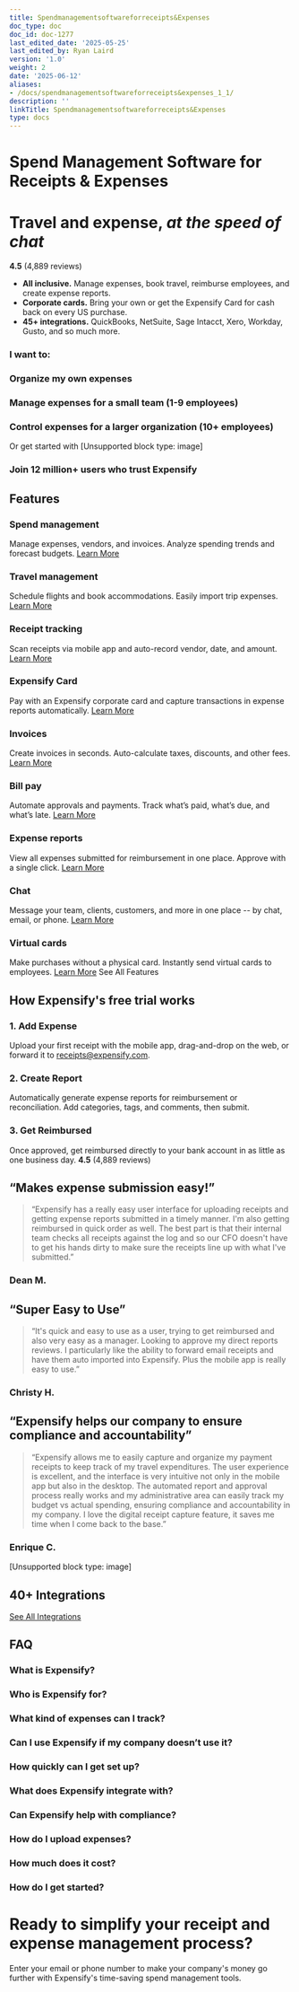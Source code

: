 ```yaml
---
title: Spendmanagementsoftwareforreceipts&Expenses
doc_type: doc
doc_id: doc-1277
last_edited_date: '2025-05-25'
last_edited_by: Ryan Laird
version: '1.0'
weight: 2
date: '2025-06-12'
aliases:
- /docs/spendmanagementsoftwareforreceipts&expenses_1_1/
description: ''
linkTitle: Spendmanagementsoftwareforreceipts&Expenses
type: docs
---
```


# Spend Management Software for Receipts & Expenses

# Travel and expense, *at the speed of chat*
**4.5** (4,889 reviews)
- **All inclusive.** Manage expenses, book travel, reimburse employees, and create expense reports.
- **Corporate cards.** Bring your own or get the Expensify Card for cash back on every US purchase.
- **45+ integrations.** QuickBooks, NetSuite, Sage Intacct, Xero, Workday, Gusto, and so much more.
### I want to:
### Organize my own expenses
### Manage expenses for a small team (1-9 employees)
### Control expenses for a larger organization (10+ employees)
Or get started with
[Unsupported block type: image]
### Join 12 million+ users who trust Expensify
## Features
### Spend management
Manage expenses, vendors, and invoices. Analyze spending trends and forecast budgets.
[Learn More](https://use.expensify.com/spend-management)
### Travel management
Schedule flights and book accommodations. Easily import trip expenses.
[Learn More](https://use.expensify.com/travel)
### Receipt tracking
Scan receipts via mobile app and auto-record vendor, date, and amount.
[Learn More](https://use.expensify.com/receipt-scanning-app)
### Expensify Card
Pay with an Expensify corporate card and capture transactions in expense reports automatically.
[Learn More](https://use.expensify.com/company-credit-card)
### Invoices
Create invoices in seconds. Auto-calculate taxes, discounts, and other fees.
[Learn More](https://use.expensify.com/invoicing-software)
### Bill pay
Automate approvals and payments. Track what’s paid, what’s due, and what’s late.
[Learn More](https://use.expensify.com/bill-pay-app)
### Expense reports
View all expenses submitted for reimbursement in one place. Approve with a single click.
[Learn More](https://use.expensify.com/expense-reports)
### Chat
Message your team, clients, customers, and more in one place -- by chat, email, or phone.
[Learn More](https://use.expensify.com/expensify-business-chat-app)
### Virtual cards
Make purchases without a physical card. Instantly send virtual cards to employees.
[Learn More](https://use.expensify.com/unlimited-virtual-cards)
See All Features
## How Expensify's free trial works
### 1. Add Expense
Upload your first receipt with the mobile app, drag-and-drop on the web, or forward it to receipts@expensify.com.
### 2. Create Report
Automatically generate expense reports for reimbursement or reconciliation. Add categories, tags, and comments, then submit.
### 3. Get Reimbursed
Once approved, get reimbursed directly to your bank account in as little as one business day.
**4.5** (4,889 reviews)
## “Makes expense submission easy!”
> “Expensify has a really easy user interface for uploading receipts and getting expense reports submitted in a timely manner. I'm also getting reimbursed in quick order as well. The best part is that their internal team checks all receipts against the log and so our CFO doesn't have to get his hands dirty to make sure the receipts line up with what I've submitted.”
### Dean M.
## “Super Easy to Use”
> “It's quick and easy to use as a user, trying to get reimbursed and also very easy as a manager. Looking to approve my direct reports reviews. I particularly like the ability to forward email receipts and have them auto imported into Expensify. Plus the mobile app is really easy to use.”
### Christy H.
## “Expensify helps our company to ensure compliance and accountability”
> “Expensify allows me to easily capture and organize my payment receipts to keep track of my travel expenditures. The user experience is excellent, and the interface is very intuitive not only in the mobile app but also in the desktop. The automated report and approval process really works and my administrative area can easily track my budget vs actual spending, ensuring compliance and accountability in my company. I love the digital receipt capture feature, it saves me time when I come back to the base.”
### Enrique C.
[Unsupported block type: image]
## 40+ Integrations
[See All Integrations](https://use.expensify.com/all-integrations)
## FAQ
### What is Expensify?
### Who is Expensify for?
### What kind of expenses can I track?
### Can I use Expensify if my company doesn’t use it?
### How quickly can I get set up?
### What does Expensify integrate with?
### Can Expensify help with compliance?
### How do I upload expenses?
### How much does it cost?
### How do I get started?
# Ready to simplify your receipt and expense management process?
Enter your email or phone number to make your company's money go further with Expensify's time-saving spend management tools.
